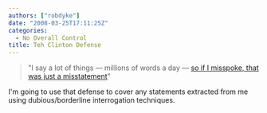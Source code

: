 ```yaml
---
authors: ["robdyke"]
date: "2008-03-25T17:11:25Z"
categories:
  - No Overall Control
title: Teh Clinton Defense
---
```

> "I say a lot of things &#8212; millions of words a day &#8212; [so if I misspoke, that was just a misstatement](http://edition.cnn.com/2008/POLITICS/03/25/campaign.wrap/index.html "CNN Hilary Clinton story")"

I'm going to use that defense to cover any statements extracted from me using dubious/borderline interrogation techniques.
